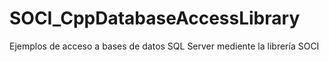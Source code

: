 # SOCI_CppDatabaseAccessLibrary
Ejemplos de acceso a bases de datos SQL Server mediente la librería SOCI
